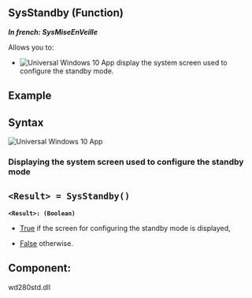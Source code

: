
## SysStandby (Function)

***In french: SysMiseEnVeille***



<a name="XUse"></a>
<a name="Use"></a>
<a name="description"></a>
Allows you to: 

- ![Universal Windows 10 App](https://doc.pcsoft.fr/ext/images/us/UNIVERSALAPP.png) display the system screen used to configure the standby mode.





<a name="Example1"></a>
<a name="sample_code"></a>

## Example

<a name="XSYNTAX"></a>
<a name="SYNTAX1"></a>

## Syntax
<a name="SYNTAX4"></a>
<a name="SYNTAX5"></a>
<a name="SYNTAX6"></a>
![Universal Windows 10 App](https://doc.pcsoft.fr/ext/images/us/UNIVERSALAPP.png) 
### Displaying the system screen used to configure the standby mode

`<Result> = SysStandby()`
---

**`<Result>: (Boolean)`**



- <u><u><u><u>True</u></u></u></u> if the screen for configuring the standby mode is displayed, 

- <u><u><u><u>False</u></u></u></u> otherwise. 






<a name="XComponent"></a>

## Component:
wd280std.dll
